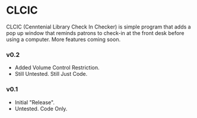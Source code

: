 # CLCIC
CLCIC (Cenntenial Library Check In Checker) is simple program that adds a pop up window that reminds patrons to check-in at the front desk before using a computer. More features coming soon.

### v0.2
* Added Volume Control Restriction.
* Still Untested. Still Just Code.

### v0.1
* Initial "Release".
* Untested. Code Only.
